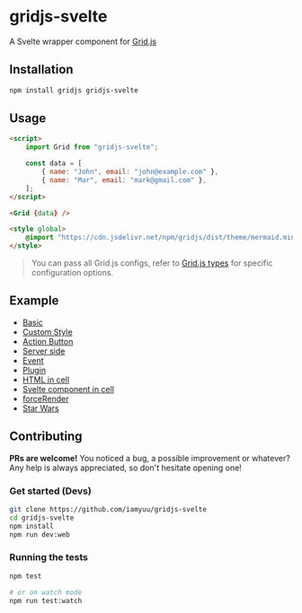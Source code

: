 # gridjs-svelte

A Svelte wrapper component for [Grid.js](https://gridjs.io)

## Installation

```bash
npm install gridjs gridjs-svelte
```

## Usage

```html
<script>
	import Grid from "gridjs-svelte";

	const data = [
		{ name: "John", email: "john@example.com" },
		{ name: "Mar", email: "mark@gmail.com" },
	];
</script>

<Grid {data} />

<style global>
	@import "https://cdn.jsdelivr.net/npm/gridjs/dist/theme/mermaid.min.css";
</style>
```

> You can pass all Grid.js configs, refer to [Grid.js types](https://github.com/grid-js/gridjs/blob/master/src/config.ts) for specific configuration options.

## Example

- [Basic](https://svelte.dev/repl/3da1b239563843c4b76ab1b90115821c)
- [Custom Style](https://svelte.dev/repl/d6fffbcd8ce0409c8bdb4a7c2e7df63c)
- [Action Button](https://svelte.dev/repl/80eca12417414c7eabc79756c5a8f464)
- [Server side](https://svelte.dev/repl/e772220feac54e65b132615ac4d8eb09)
- [Event](https://svelte.dev/repl/318d3daa2ed2402cbeb965f7317c1071)
- [Plugin](https://svelte.dev/repl/9a066ccf55f54173bf5c6c8042142566)
- [HTML in cell](https://svelte.dev/repl/3c6d68ee5793465fb19b16b3d6831d57)
- [Svelte component in cell](https://svelte.dev/repl/e3247cb80c344f95b1fdd2853006f159)
- [forceRender](https://svelte.dev/repl/c779df2be3d64008b3b83fbd091df429)
- [Star Wars](https://svelte.dev/repl/0c77bee765c1458d825a4df13aefb5a4)

## Contributing

**PRs are welcome!**
You noticed a bug, a possible improvement or whatever?
Any help is always appreciated, so don't hesitate opening one!

### Get started (Devs)

```bash
git clone https://github.com/iamyuu/gridjs-svelte
cd gridjs-svelte
npm install
npm run dev:web
```

### Running the tests

```bash
npm test

# or on watch mode
npm run test:watch
```
